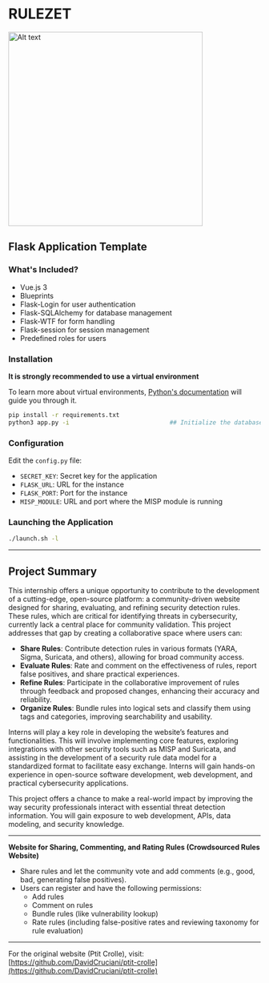 # RULEZET


<img title="MarkText logo" src="https://github.com/ngsoti/rulezet-core/tree/main/doc/crolle.png?raw=true" alt="Alt text" width="388" data-align="center">

## Flask Application Template

### What's Included?

- Vue.js 3
- Blueprints
- Flask-Login for user authentication
- Flask-SQLAlchemy for database management
- Flask-WTF for form handling
- Flask-session for session management
- Predefined roles for users

### Installation

**It is strongly recommended to use a virtual environment**

To learn more about virtual environments, [Python's documentation](https://docs.python.org/3/tutorial/venv.html) will guide you through it.

```bash
pip install -r requirements.txt
python3 app.py -i                            ## Initialize the database
```

### Configuration

Edit the `config.py` file:

- `SECRET_KEY`: Secret key for the application
- `FLASK_URL`: URL for the instance
- `FLASK_PORT`: Port for the instance
- `MISP_MODULE`: URL and port where the MISP module is running

### Launching the Application

```bash
./launch.sh -l
```

---

## Project Summary

This internship offers a unique opportunity to contribute to the development of a cutting-edge, open-source platform: a community-driven website designed for sharing, evaluating, and refining security detection rules. These rules, which are critical for identifying threats in cybersecurity, currently lack a central place for community validation. This project addresses that gap by creating a collaborative space where users can:

- **Share Rules**: Contribute detection rules in various formats (YARA, Sigma, Suricata, and others), allowing for broad community access.
- **Evaluate Rules**: Rate and comment on the effectiveness of rules, report false positives, and share practical experiences.
- **Refine Rules**: Participate in the collaborative improvement of rules through feedback and proposed changes, enhancing their accuracy and reliability.
- **Organize Rules**: Bundle rules into logical sets and classify them using tags and categories, improving searchability and usability.

Interns will play a key role in developing the website’s features and functionalities. This will involve implementing core features, exploring integrations with other security tools such as MISP and Suricata, and assisting in the development of a security rule data model for a standardized format to facilitate easy exchange. Interns will gain hands-on experience in open-source software development, web development, and practical cybersecurity applications. 

This project offers a chance to make a real-world impact by improving the way security professionals interact with essential threat detection information. You will gain exposure to web development, APIs, data modeling, and security knowledge.

---

**Website for Sharing, Commenting, and Rating Rules (Crowdsourced Rules Website)**

- Share rules and let the community vote and add comments (e.g., good, bad, generating false positives).
- Users can register and have the following permissions:
  - Add rules
  - Comment on rules
  - Bundle rules (like vulnerability lookup)
  - Rate rules (including false-positive rates and reviewing taxonomy for rule evaluation)

---

For the original website (Ptit Crolle), visit: [https://github.com/DavidCruciani/ptit-crolle](https://github.com/DavidCruciani/ptit-crolle)
